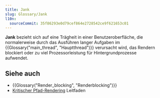 ```yaml
---
title: Jank
slug: Glossary/Jank
l10n:
  sourceCommit: 35f86293e0d79cef864e2728542ce9f621653c01
---
```


**Jank** bezieht sich auf eine Trägheit in einer Benutzeroberfläche, die normalerweise durch das Ausführen langer Aufgaben im {{Glossary("main_thread", "Hauptthread")}} verursacht wird, das Rendern blockiert oder zu viel Prozessorleistung für Hintergrundprozesse aufwendet.

## Siehe auch

- {{Glossary("Render_blocking", "Renderblocking")}}
- [Kritischer Pfad-Rendering](/de/docs/Web/Performance/Guides/Critical_rendering_path) Leitfaden
